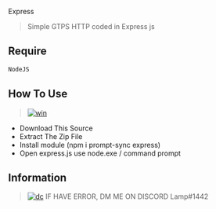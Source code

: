 Express
> Simple GTPS HTTP coded in Express js

## Require
```bash
NodeJS
```

## How To Use
> [![win](https://img.shields.io/badge/windows-0078D6?style=for-the-badge&logo=windows&logoColor=white)](https://github.com/Lamp1337)
  - Download This Source
  - Extract The Zip File
  - Install module (npm i prompt-sync express)
  - Open express.js use node.exe / command prompt

## Information
> [![dc](https://img.shields.io/badge/Discord-7289DA?style=for-the-badge&logo=discord&logoColor=white)](https://discordapp.com/users/885830821704003614/)
IF HAVE ERROR, DM ME ON DISCORD Lamp#1442
